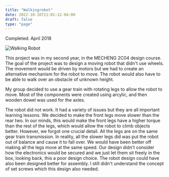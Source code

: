 ```yaml
---
title: "Walkingrobot"
date: 2022-10-16T21:01:12-04:00
draft: false
type: "page"
---
```


Completed: April 2018

![Walking Robot](/projects/Walking.png 'Walking Robot')

This project was in my second year, in the MECHENG 2C04 design course. The goal of the project was to design a moving robot that didn't use wheels. The movement would be driven by motors but we had to create an alternative mechanism for the robot to move. The robot would also have to be able to walk over an obstacle of unknown height. 

My group decided to use a gear train with rotating legs to allow the robot to move. Most of the components were created using arcylic, and then wooden dowel was used for the axles. 

The robot did not work. It had a variety of issues but they are all important learning lessons. We decided to make the front legs move slower than the rear two. In our minds, this would make the front legs have a higher torque than the rest of the legs, which would allow the robot to climb objects better. However, we forgot one crucial detail. All the legs are on the same gear train transmission. In reality, all the slower legs did was put the robot out of balance and cause it to fall over. We would have been better off making all the legs move at the same speed. Our design didn't consider how the electronics would be secured and we just let them sit freely in the box, looking back, this a poor design choice. The robot design could have also been designed better for assembly. I still didn't understand the concept of set screws which this design also needed.
